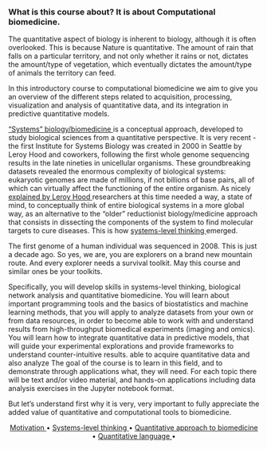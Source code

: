 ### What is this course about? It is about Computational biomedicine. 

The quantitative aspect of biology is inherent to biology, although it is often overlooked. This is because Nature is quantitative.  The amount of rain that falls on a particular territory, and not only whether it rains or not, dictates the amount/type of vegetation, which eventually dictates the amount/type of animals the territory can feed.

In this introductory course to computational biomedicine we aim to give you an overview of the different steps related to acquisition, processing, visualization and analysis of quantitative data, and its integration in predictive quantitative models.

<a href="https://www.youtube.com/watch?time_continue=1&v=895O1RP7L6c&feature=emb_logo"> “Systems” biology/biomedicine </a>  is a conceptual approach, developed to study biological sciences from a quantitative perspective. It is very recent - the first Institute for Systems Biology was created in 2000 in Seattle by Leroy Hood and coworkers, following the first whole genome sequencing results in the late nineties in unicellular organisms. These groundbreaking datasets revealed the enormous complexity of biological systems: eukaryotic genomes are made of millions, if not billions of base pairs, all of which can virtually affect the functioning of the entire organism.
As nicely <a href="https://www.youtube.com/watch?v=IbvPk5vReLY&feature=emb_logo"> explained by Leroy Hood </a>  researchers at this time needed a way, a state of mind, to conceptually think of entire biological systems in a more global way, as an alternative to the “older” reductionist biology/medicine approach that consists in dissecting the components of the system to find molecular targets to cure diseases. This is how <a href="https://www.youtube.com/watch?time_continue=1&v=895O1RP7L6c&feature=emb_logo"> systems-level thinking </a>  emerged. 

The first genome of a human individual was sequenced in 2008. This is just a decade ago. So yes, we are, you are explorers on a brand new mountain route. And every explorer needs a survival toolkit. May this course and similar ones be your toolkits.  

Specifically, you will develop skills in systems-level thinking, biological network analysis and quantitative biomedicine. You will learn about important programming tools and the basics of biostatistics and machine learning methods, that you will apply to analyze datasets from your own or from data resources, in order to become able to work with and understand results from high-throughput biomedical experiments (imaging and omics). You will learn how to integrate quantitative data in predictive models, that will guide your experimental explorations and provide frameworks to understand counter-intuitive results.  able to acquire quantitative data and also analyze The goal of the course is to learn in this field, and to demonstrate through applications what, they will need. For each topic there will be text and/or video material, and hands-on applications including data analysis exercises in the Jupyter notebook format.

But let’s understand first why it is very, very important to fully appreciate the added value of quantitative and computational tools to biomedicine. 

<p align="center">
  <a href="p1.md">   Motivation    </a> •
  <a href="p2.md">   Systems-level thinking   </a> •
  <a href="p3.md">   Quantitative approach to biomedicine    </a> •
  <a href="p4.md">   Quantitative language    </a> •
</p>

